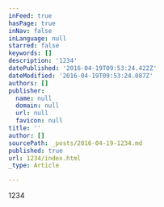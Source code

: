 ```yaml
---
inFeed: true
hasPage: true
inNav: false
inLanguage: null
starred: false
keywords: []
description: '1234'
datePublished: '2016-04-19T09:53:24.422Z'
dateModified: '2016-04-19T09:53:24.087Z'
authors: []
publisher:
  name: null
  domain: null
  url: null
  favicon: null
title: ''
author: []
sourcePath: _posts/2016-04-19-1234.md
published: true
url: 1234/index.html
_type: Article

---
```

1234
